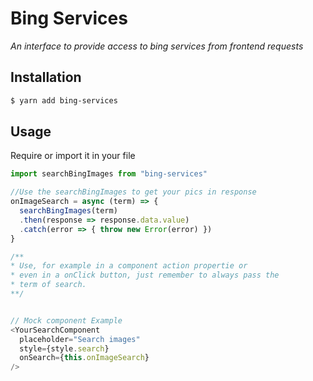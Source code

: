 # Bing Services
*An interface to provide access to bing services from frontend requests*

## Installation
```bash
$ yarn add bing-services
```

## Usage
Require or import it in your file

```javascript
import searchBingImages from "bing-services"

//Use the searchBingImages to get your pics in response
onImageSearch = async (term) => {
  searchBingImages(term)
  .then(response => response.data.value)
  .catch(error => { throw new Error(error) })
}

/** 
* Use, for example in a component action propertie or
* even in a onClick button, just remember to always pass the 
* term of search.
**/


// Mock component Example
<YourSearchComponent
  placeholder="Search images"
  style={style.search}
  onSearch={this.onImageSearch}
/>
